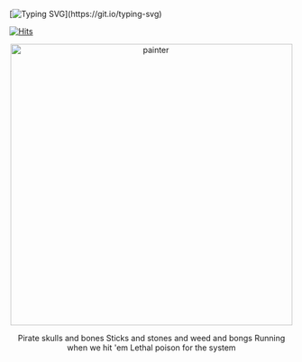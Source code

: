 [![Typing SVG](https://readme-typing-svg.demolab.com?font=Poppins&pause=1000&color=D298A9&center=true&vCenter=true&width=435&lines=You+are+so+goddamn+gullible.)](https://git.io/typing-svg)

[![Hits](https://hits.seeyoufarm.com/api/count/incr/badge.svg?url=https%3A%2F%2Fgithub.com%2Fdandysworld&count_bg=%23D298A9&title_bg=%23FCF0E4&icon=&icon_color=%23E7E7E7&title=expendables+&edge_flat=false)](https://hits.seeyoufarm.com)
<p align="center">
    <img width="500" src="https://files.catbox.moe/inv4ob.gif" alt="painter"> 
<p align="center">Pirate skulls and bones
Sticks and stones and weed and bongs
Running when we hit 'em
Lethal poison for the system</p> 
